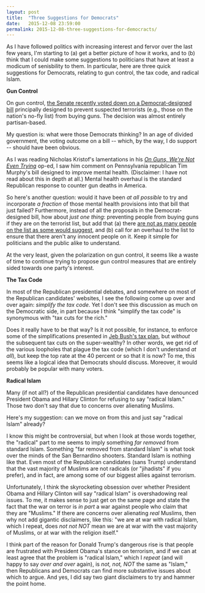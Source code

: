 ```yaml
---
layout: post
title:  "Three Suggestions for Democrats"
date:   2015-12-08 23:59:00
permalink: 2015-12-08-three-suggestions-for-democracts/
---
```


As I have followed politics with increasing interest and fervor over the last few years, I'm
starting to (a) get a better picture of how it works, and to (b) think that I could make some
suggestions to politicians that have at least a modicum of senisbility to them. In particular, here
are three quick suggestions for Democrats, relating to gun control, the tax code, and radical Islam.

**Gun Control**

On gun control, [the Senate recently voted down on a Democrat-designed
bill](http://www.nydailynews.com/news/politics/senate-gop-votes-terrorist-gun-bill-article-1.2454448)
principally designed to prevent suspected terrorists (e.g., those on the nation's no-fly list) from
buying guns. The decision was almost entirely partisan-based.

My question is: what were those Democrats thinking? In an age of divided government, the voting
outcome on a bill -- which, by the way, I do support -- should have been obvious.

As I was reading Nicholas Kristof's lamentations in his [*On Guns, We're Not Even
Trying*](http://www.nytimes.com/2015/12/03/opinion/on-guns-were-not-even-trying.html) op-ed, I saw
him comment on Pennsylvania republican Tim Murphy's bill designed to improve mental health.
(Disclaimer: I have not read about this in depth at all.) Mental health overhaul is the standard
Republican response to counter gun deaths in America.

So here's another question: would it have been *at all possible* to try and incorporate *a fraction*
of those mental health provisions into that bill that just failed? Furthermore, instead of all the
proposals in the Democrat-designed bill, how about *just one thing*: preventing people from buying
guns if they are on the terrorist list, but add that (a) there [are not as many people on the list
as some would
suggest](http://www.politifact.com/truth-o-meter/statements/2015/dec/06/marco-rubio/marco-rubio-says-700000-americans-could-be-affecte/),
and (b) call for an overhaul to the list to ensure that there aren't any innocent people on it. Keep
it simple for politicians and the public alike to understand.

At the very least, given the polarization on gun control, it seems like a waste of time to continue
trying to propose gun control measures that are entirely sided towards one party's interest.

**The Tax Code**

In most of the Republican presidential debates, and somewhere on most of the Republican candidates'
websites, I see the following come up over and over again: *simplify the tax code*. Yet I don't see
this discussion as much on the Democratic side, in part because I think "simplify the tax code" is
synonymous with "tax cuts for the rich."

Does it really have to be that way? Is it not possible, for instance, to enforce some of the
simplifications presented in [Jeb Bush's tax
plan](https://jeb2016.com/backgrounder-jeb-bushs-tax-reform-plan/?lang=en), but *without* the
subsequent tax cuts on the super-wealthy? In other words, we get rid of the various loopholes that
plague the tax code (which I don't understand *at all*), but keep the top rate at the 40
percent or so that it is now? To me, this seems like a logical idea that Democrats should discuss.
Moreover, it would probably be popular with many voters.

**Radical Islam**

Many (if not all?) of the Republican presidential candidates have denounced President Obama and
Hillary Clinton for refusing to say "radical Islam." Those two don't say that due to concerns over
alienating Muslims.

Here's my suggestion: can we move on from this and just say "radical Islam" already?

I know this might be controversial, but when I look at those words together, the "radical" part to
me seems to imply something *far removed* from standard Islam. Something "far removed from standard
Islam" is what took over the minds of the San Bernardino shooters. Standard Islam is nothing like
that.  Even most of the Republican candidates (sans Trump) understand that the vast majority of
Muslims are not radicals (or "jihadists" if you prefer), and in fact, are among some of our biggest
allies against terrorism.

Unfortunately, I think the skyrocketing obsession over whether President Obama and Hillary Clinton
will say "radical Islam" is overshadowing real issues. To me, it makes sense to just get on the same
page and state the fact that the war on terror is *in part* a war against people who claim that they
are "Muslims." If there are concerns over alienating *real* Muslims, then why not add gigantic
disclaimers, like this: "we are at war with radical Islam, which I repeat, does *not not NOT* mean
we are at war with the vast majority of Muslims, or at war with the religion itself."

I think part of the reason for Donald Trump's dangerous rise is that people are frustrated with
President Obama's stance on terrorism, and if we can at least agree that the problem is "radical
Islam," which I *repeat* (and will happy to say *over and over* again), is *not, not, NOT* the same
as "Islam," then Republicans and Democrats can find more substantive issues about which to argue.
And yes, I did say two giant disclaimers to try and hammer the point home.

